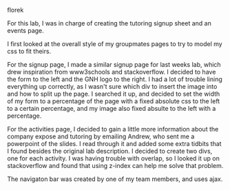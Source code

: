 florek

For this lab, I was in charge of creating the tutoring signup sheet and an events page. 

I first looked at the overall style of my groupmates pages to try to model my css to fit theirs.

For the signup page, I made a similar signup page for last weeks lab, which drew inspiration from www3schools and stackoverflow. I decided to have the form to the left and the GNH logo to the right. I had a lot of trouble lining everything up correctly, as I wasn't sure which div to insert the image into and how to split up the page. I searched it up, and decided to set the width of my form to a percentage of the page with a fixed absolute css to the left to a certain percentage, and my image also fixed absulte to the left with a percentage. 

For the activities page, I decided to gain a little more information about the company expose and tutoring by emailing Andrew, who sent me a powerpoint of the slides. I read through it and added some extra tidbits that I found besides the original lab description.
I decided to create two divs, one for each activity. I was having trouble with overlap, so I looked it up on stackoverflow and found that using z-index can help me solve that problem.

The navigaton bar was created by one of my team members, and uses ajax.
